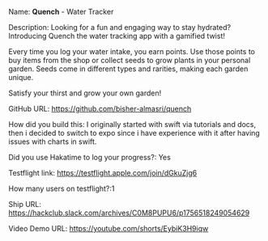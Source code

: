Name: **Quench** - Water Tracker

Description: 
Looking for a fun and engaging way to stay hydrated? Introducing Quench the water tracking app with a gamified twist!

Every time you log your water intake, you earn points. Use those points to buy items from the shop or collect seeds to grow plants in your personal garden. Seeds come in different types and rarities, making each garden unique.

Satisfy your thirst and grow your own garden!

GitHub URL: https://github.com/bisher-almasri/quench

How did you build this: I originally started with swift via tutorials and docs, then i decided to switch to expo since i have experience with it after having issues with charts in swift.

Did you use Hakatime to log your progress?: Yes

Testflight link: https://testflight.apple.com/join/dGkuZjg6

How many users on testflight?:1

Ship URL: https://hackclub.slack.com/archives/C0M8PUPU6/p1756518249054629

Video Demo URL: https://youtube.com/shorts/EybiK3H9iqw
